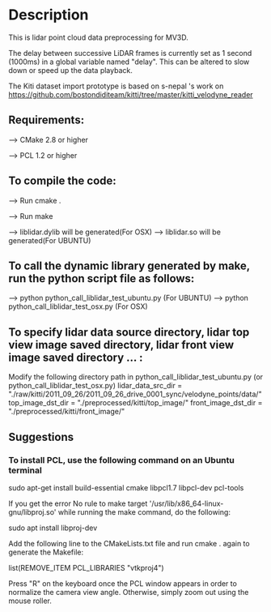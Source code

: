 # Description

This is lidar point cloud data preprocessing for MV3D. 

The delay between successive LiDAR frames is currently set as 1 second (1000ms) in a global variable named "delay". This can be altered to slow down or speed up the data playback.

The Kiti dataset import prototype is based on s-nepal 's work on https://github.com/bostondiditeam/kitti/tree/master/kitti_velodyne_reader

## Requirements:

--> CMake 2.8 or higher

--> PCL 1.2 or higher

## To compile the code:

--> Run cmake .

--> Run make

--> liblidar.dylib  will be generated(For OSX)
--> liblidar.so  will be generated(For UBUNTU)

## To call the dynamic library generated by make, run the python script file as follows:

--> python python_call_liblidar_test_ubuntu.py         (For UBUNTU)
--> python python_call_liblidar_test_osx.py         (For OSX)

## To specify lidar data source directory, lidar top view image saved directory, lidar front view image saved directory ... :

Modify the following directory path in python_call_liblidar_test_ubuntu.py (or python_call_liblidar_test_osx.py)
lidar_data_src_dir = "./raw/kitti/2011_09_26/2011_09_26_drive_0001_sync/velodyne_points/data/"
top_image_dst_dir = "./preprocessed/kitti/top_image/"
front_image_dst_dir = "./preprocessed/kitti/front_image/"

## Suggestions

### To install PCL, use the following command on an Ubuntu terminal

sudo apt-get install build-essential cmake libpcl1.7 libpcl-dev pcl-tools

If you get the error No rule to make target '/usr/lib/x86_64-linux-gnu/libproj.so' while running the make command, do the following:

sudo apt install libproj-dev
    
Add the following line to the CMakeLists.txt file and run cmake . again to generate the Makefile:
		
list(REMOVE_ITEM PCL_LIBRARIES "vtkproj4")

Press "R" on the keyboard once the PCL window appears in order to normalize the camera view angle. Otherwise, simply zoom out using the mouse roller.

